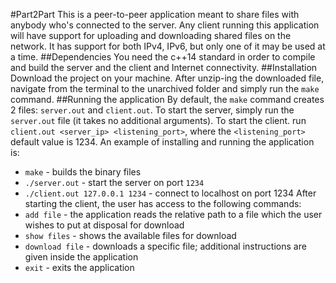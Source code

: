 #Part2Part
This is a peer-to-peer application meant to share files with anybody who's connected to the server. Any client running this application will have support for uploading and downloading shared files on the network. It has support for both IPv4, IPv6, but only one of it may be used at a time.
##Dependencies
You need the c++14 standard in order to compile and build the server and the client and Internet connectivity.
##Installation
Download the project on your machine. After unzip-ing the downloaded file, navigate from the terminal to the unarchived folder and simply run the `make` command.
##Running the application
By default, the `make` command creates 2 files: `server.out` and `client.out`.
To start the server, simply run the `server.out` file (it takes no additional arguments). To start the client. run `client.out <server_ip> <listening_port>`, where the `<listening_port>` default value is 1234.
An example of installing and running the application is:
* `make` - builds the binary files
* `./server.out` - start the server on port `1234`
* `./client.out 127.0.0.1 1234` - connect to localhost on port 1234
After starting the client, the user has access to the following commands:
* `add file` - the application reads the relative path to a file which the user wishes to put at disposal for download
* `show files` - shows the available files for download
* `download file` - downloads a specific file; additional instructions are given inside the application
* `exit` - exits the application